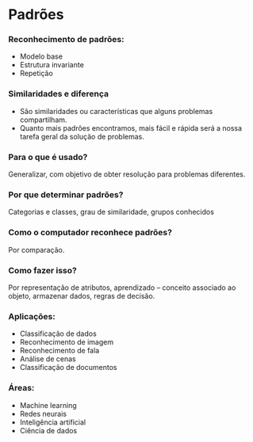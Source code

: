 # Padrões

### Reconhecimento de padrões:

- Modelo base
- Estrutura invariante
- Repetição

### Similaridades e diferença
- São similaridades ou características que alguns problemas compartilham.
- Quanto mais padrões encontramos, mais fácil e rápida será a nossa tarefa geral da solução de problemas.

### Para o que é usado?

Generalizar, com objetivo de obter resolução para problemas diferentes.

### Por que determinar padrões?

Categorias e classes, grau de similaridade, grupos conhecidos

### Como o computador reconhece padrões?
Por comparação.

### Como fazer isso?

Por representação de atributos, aprendizado – conceito associado ao objeto, armazenar dados, regras de decisão.

### Aplicações:

- Classificação de dados
- Reconhecimento de imagem
- Reconhecimento de fala
- Análise de cenas
- Classificação de documentos

### Áreas:

- Machine learning
- Redes neurais
- Inteligência artificial
- Ciência de dados
